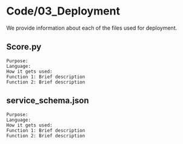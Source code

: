 # Code\/03_Deployment

We provide information about each of the files used for deployment.

## Score.py
    Purpose:
    Language:
    How it gets used:
    Function 1: Brief description
    Function 2: Brief description

## service_schema.json
    Purpose:
    Language:
    How it gets used:
    Function 1: Brief description
    Function 2: Brief description